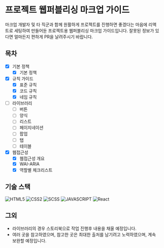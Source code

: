 # 프로젝트 웹퍼블리싱 마크업 가이드

마크업 개발자 및 타 직군과 함께 원활하게 프로젝트를 진행하면 좋겠다는 마음에 리액트로 세팅하여 만들어둔 프로젝트용 웹퍼블리싱 마크업 가이드입니다. 잘못된 정보가 있다면 얼마든지 편하게 PR을 날려주시기 바랍니다.

## 목차
- [x] 기본 정책
    - [x] 기본 정책
- [x] 규칙 가이드
    - [x] 표준 규칙
    - [x] 코드 규칙
    - [x] 네임 규칙
- [ ] 라이브러리
  - [ ] 버튼
  - [ ] 양식
  - [ ] 리스트
  - [ ] 페이지네이션
  - [ ] 팝업
  - [ ] 탭
  - [ ] 테이블
- [x] 웹접근성
  - [x] 웹접근성 개요
  - [x] WAI-ARIA
  - [x] 역할별 체크리스트

## 기술 스택
![HTML5](https://img.shields.io/badge/html-E34F26?style=for-the-badge&logo=html5&logoColor=white) ![CSS2](https://img.shields.io/badge/css-1572B6?style=for-the-badge&logo=css3&logoColor=white)  ![SCSS](https://img.shields.io/badge/scss-CC6699?style=for-the-badge&logo=sass&logoColor=white) ![JAVASCRIPT](https://img.shields.io/badge/javascript-F7DF1E?style=for-the-badge&logo=javascript&logoColor=black) ![React](https://img.shields.io/badge/react-61dafb?style=for-the-badge&logo=react&logoColor=black)

## 그외
- 라이브러리의 경우 스토리북으로 작업 진행후 내용을 채울 예정입니다.
- 여러 곳을 참고하였으며, 참고한 곳은 최대한 출처를 남기려고 노력하였으며, 계속 보완할 예정입니다.